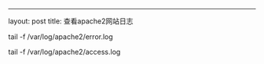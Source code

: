---
layout: post
title: 查看apache2网站日志



 tail -f /var/log/apache2/error.log

tail -f /var/log/apache2/access.log